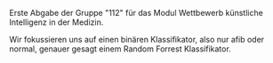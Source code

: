 Erste Abgabe der Gruppe "112" für das Modul Wettbewerb künstliche Intelligenz in der Medizin.

Wir fokussieren uns auf einen binären Klassifikator, also nur afib oder normal, genauer gesagt einem Random Forrest Klassifikator. 
